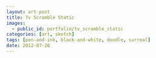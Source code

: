 ```yaml
---
layout: art-post
title: Tv Scramble Static
images:
  - public_id: portfolio/tv_scramble_static
categories: [art, sketch]
tags: [pen-and-ink, black-and-white, doodle, surreal]
date: 2012-07-28
---
```

